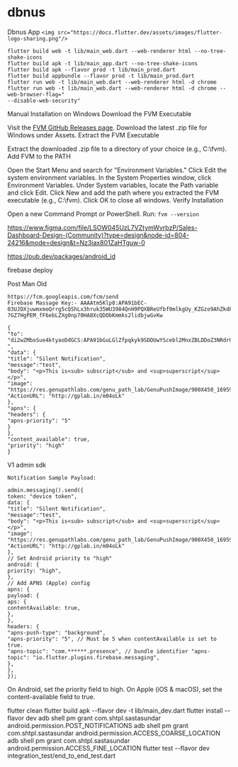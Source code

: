 # dbnus

Dbnus App
`<img src="https://docs.flutter.dev/assets/images/flutter-logo-sharing.png"/>`

```
flutter build web -t lib/main_web.dart --web-renderer html --no-tree-shake-icons
flutter build apk -t lib/main_app.dart --no-tree-shake-icons
flutter build apk --flavor prod -t lib/main_prod.dart
flutter build appbundle --flavor prod -t lib/main_prod.dart
flutter run web -t lib/main_web.dart --web-renderer html -d chrome
flutter run web -t lib/main_web.dart --web-renderer html -d chrome --web-browser-flag="
--disable-web-security"
```
Manual Installation on Windows
Download the FVM Executable

Visit the [FVM GitHub Releases page](https://github.com/leoafarias/fvm/releases).
Download the latest .zip file for Windows under Assets.
Extract the FVM Executable

Extract the downloaded .zip file to a directory of your choice (e.g., C:\fvm).
Add FVM to the PATH

Open the Start Menu and search for "Environment Variables."
Click Edit the system environment variables.
In the System Properties window, click Environment Variables.
Under System variables, locate the Path variable and click Edit.
Click New and add the path where you extracted the FVM executable (e.g., C:\fvm).
Click OK to close all windows.
Verify Installation

Open a new Command Prompt or PowerShell.
Run:
```fvm --version```

https://www.figma.com/file/LSOW045UzL7VZtymWvrbzP/Sales-Dashboard-Design-(Community)?type=design&node-id=804-24216&mode=design&t=Nz3iax801ZaHTguw-0

https://pub.dev/packages/android_id

firebase deploy

Post Man Old

```
https://fcm.googleapis.com/fcm/send
Firebase Massage Key:- AAAAtm5Klp8:APA91bEC-03UJDXjuwmxmoQrrg5cQShLx3hruk35WU3984QnH9PQXBReUfbf9mlkgUy_KZGzo9AhZkdFtCh4txRY9N-7GZ7HgPEM_fF6ebLZXg0np70HA8XcQDObKmmks2lidbjwGvKw

{
"to": "di2wZMboSue4ktyaoDdGCS:APA91bGuLGlZfpqkyk9SDDUwYScebl2MnxZBLDDoZ3NRdrGCfFbI_ZyfP9VQCE1182KbXLMNJOwP5KohK7w48Ao9_r1lDzzWR2yRsc5iIDOotbTml6evRuLOkVbo38xODdfS2NAdV7h-",
"data": {
"title": "Silent Notification",
"message":"test",
"body": "<p>This is<sub> subscript</sub> and <sup>superscript</sup></p>",
"image": "https://res.genupathlabs.com/genu_path_lab/GenuPushImage/900X450_1695990869.jpg",
"ActionURL": "http://gplab.in/m04oLk"
},
"apns": {
"headers": {
"apns-priority": "5"
}
},
"content_available": true,
"priority": "high"
}
```

V1 admin sdk

```
Notification Sample Payload:

admin.messaging().send({
token: "device token",
data: {
"title": "Silent Notification",
"message":"test",
"body": "<p>This is<sub> subscript</sub> and <sup>superscript</sup></p>",
"image": "https://res.genupathlabs.com/genu_path_lab/GenuPushImage/900X450_1695990869.jpg",
"ActionURL": "http://gplab.in/m04oLk"
},
// Set Android priority to "high"
android: {
priority: "high",
},
// Add APNS (Apple) config
apns: {
payload: {
aps: {
contentAvailable: true,
},
},
headers: {
"apns-push-type": "background",
"apns-priority": "5", // Must be 5 when contentAvailable is set to true.
"apns-topic": "com.******.presence", // bundle identifier "apns-topic": "io.flutter.plugins.firebase.messaging",
},
},
});
```

On Android, set the priority field to high.
On Apple (iOS & macOS), set the content-available field to true.


flutter clean
flutter build apk --flavor dev -t lib/main_dev.dart
flutter install --flavor dev
adb shell pm grant com.shtpl.sastasundar android.permission.POST_NOTIFICATIONS
adb shell pm grant com.shtpl.sastasundar android.permission.ACCESS_COARSE_LOCATION
adb shell pm grant com.shtpl.sastasundar android.permission.ACCESS_FINE_LOCATION
flutter test --flavor dev integration_test/end_to_end_test.dart

